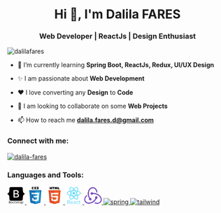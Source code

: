 <h1 align="center">Hi 👋, I'm Dalila FARES</h1>
<h3 align="center">Web Developer | ReactJs | Design Enthusiast</h3>

<p align="left"> <img src="https://komarev.com/ghpvc/?username=dalilafares&label=Profile%20views&color=0e75b6&style=flat" alt="dalilafares" /> </p>

- 🌱 I’m currently learning **Spring Boot, ReactJs, Redux, UI/UX Design**
  
- ✨ I am passionate about **Web Development**
  
- ❤️ I love converting any **Design** to **Code**
  
- 🚀 I am looking to collaborate on some **Web Projects**

- 📫 How to reach me **dalila.fares.d@gmail.com**

<h3 align="left">Connect with me:</h3>
<p align="left">
<a href="https://linkedin.com/in/dalila-fares" target="blank"><img align="center" src="https://raw.githubusercontent.com/rahuldkjain/github-profile-readme-generator/master/src/images/icons/Social/linked-in-alt.svg" alt="dalila-fares" height="30" width="40" /></a>
</p>

<h3 align="left">Languages and Tools:</h3>
<p align="left"> <a href="https://getbootstrap.com" target="_blank" rel="noreferrer"> <img src="https://raw.githubusercontent.com/devicons/devicon/master/icons/bootstrap/bootstrap-plain-wordmark.svg" alt="bootstrap" width="40" height="40"/> </a> <a href="https://www.w3schools.com/css/" target="_blank" rel="noreferrer"> <img src="https://raw.githubusercontent.com/devicons/devicon/master/icons/css3/css3-original-wordmark.svg" alt="css3" width="40" height="40"/> </a> <a href="https://www.w3.org/html/" target="_blank" rel="noreferrer"> <img src="https://raw.githubusercontent.com/devicons/devicon/master/icons/html5/html5-original-wordmark.svg" alt="html5" width="40" height="40"/> </a> <a href="https://reactjs.org/" target="_blank" rel="noreferrer"> <img src="https://raw.githubusercontent.com/devicons/devicon/master/icons/react/react-original-wordmark.svg" alt="react" width="40" height="40"/> </a> <a href="https://redux.js.org" target="_blank" rel="noreferrer"> <img src="https://raw.githubusercontent.com/devicons/devicon/master/icons/redux/redux-original.svg" alt="redux" width="40" height="40"/> </a> <a href="https://spring.io/" target="_blank" rel="noreferrer"> <img src="https://www.vectorlogo.zone/logos/springio/springio-icon.svg" alt="spring" width="40" height="40"/> </a> <a href="https://tailwindcss.com/" target="_blank" rel="noreferrer"> <img src="https://www.vectorlogo.zone/logos/tailwindcss/tailwindcss-icon.svg" alt="tailwind" width="40" height="40"/> </a> </p>
